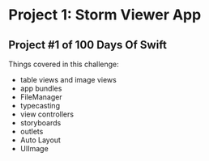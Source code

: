 # Project 1: Storm Viewer App
## Project #1 of 100 Days Of Swift

Things covered in this challenge:

- table views and image views
- app bundles
- FileManager
- typecasting
- view controllers
- storyboards
- outlets
- Auto Layout
- UIImage


